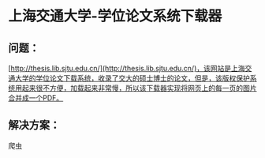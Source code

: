 # 上海交通大学-学位论文系统下载器

## 问题：
[http://thesis.lib.sjtu.edu.cn/](http://thesis.lib.sjtu.edu.cn/)，该网站是上海交通大学的学位论文下载系统，收录了交大的硕士博士的论文，但是，该版权保护系统用起来很不方便，加载起来非常慢，所以该下载器实现将网页上的每一页的图片合并成一个PDF。

## 解决方案：
爬虫

